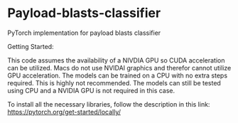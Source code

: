 # Payload-blasts-classifier
PyTorch implementation for payload blasts classifier

Getting Started:

This code assumes the availability of a NIVDIA GPU so CUDA acceleration can be utilized.
Macs do not use NVIDAI graphics and therefor cannot utilize GPU acceleration. 
The models can be trained on a CPU with no extra steps required. This is highly not recommended. The models can still be tested using CPU and a NVIDIA GPU is not required in this case.

To install all the necessary libraries, follow the description in this link: https://pytorch.org/get-started/locally/
